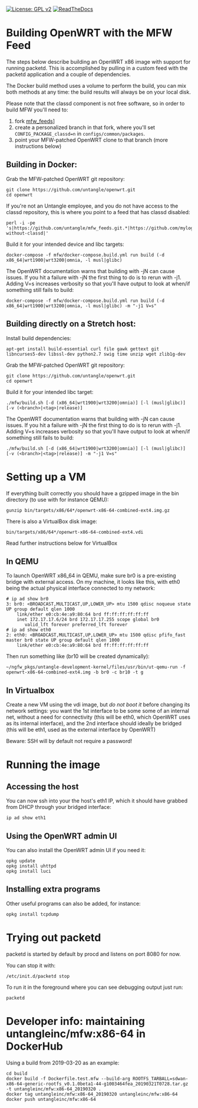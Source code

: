[![License: GPL v2](https://img.shields.io/badge/License-GPL%20v2-blue.svg)](https://www.gnu.org/licenses/old-licenses/gpl-2.0.en.html)
[![ReadTheDocs](https://readthedocs.org/projects/microfirewall/badge/?version=latest)](https://microfirewall.readthedocs.io/)

Building OpenWRT with the MFW Feed
=======================================

The steps below describe building an OpenWRT x86 image with support for
running packetd. This is accomplished by pulling in a custom feed with
the packetd application and a couple of dependencies.

The Docker build method uses a volume to perform the build, you can mix
both methods at any time: the build results will always be on your local
disk.

Please note that the classd component is not free software, so in order
to build MFW you'll need to:

1. fork [mfw_feeds](https://github.com//untangle/mfw_feeds)]
2. create a personalized branch in that fork, where you'll set
   `CONFIG_PACKAGE_classd=n` in `configs/common/packages`.
3. point your MFW-patched OpenWRT clone to that branch (more
   instructions below)

Building in Docker:
-------------------

Grab the MFW-patched OpenWRT git repository:
```
git clone https://github.com/untangle/openwrt.git
cd openwrt
```

If you're not an Untangle employee, and you do not have access to the
classd repository, this is where you point to a feed that has classd
disabled:

```
perl -i -pe 's|https://github.com/untangle/mfw_feeds.git.*|https://github.com/mylogin/mfw_feeds.git;branch-without-classd|'
```

Build it for your intended device and libc targets:
```
docker-compose -f mfw/docker-compose.build.yml run build (-d x86_64|wrt1900|wrt3200|omnia, -l musl|glibc)
```

The OpenWRT documentation warns that building with -jN can cause
issues. If you hit a failure with -jN the first thing to do is to rerun
with -j1. Adding V=s increases verbosity so that you'll have output to
look at when/if something still fails to build:

```
docker-compose -f mfw/docker-compose.build.yml run build (-d x86_64|wrt1900|wrt3200|omnia, -l musl|glibc) -m "-j1 V=s"
```

Building directly on a Stretch host:
------------------------------------

Install build dependencies:
```
apt-get install build-essential curl file gawk gettext git libncurses5-dev libssl-dev python2.7 swig time unzip wget zlib1g-dev
```

Grab the MFW-patched OpenWRT git repository:
```
git clone https://github.com/untangle/openwrt.git
cd openwrt
```

Build it for your intended libc target:
```
./mfw/build.sh [-d (x86_64|wrt1900|wrt3200|omnia)] [-l (musl|glibc)] [-v (<branch>|<tag>|release)]
```

The OpenWRT documentation warns that building with -jN can cause
issues. If you hit a failure with -jN the first thing to do is to rerun
with -j1. Adding V=s increases verbosity so that you'll have output to
look at when/if something still fails to build:
```
./mfw/build.sh [-d (x86_64|wrt1900|wrt3200|omnia)] [-l (musl|glibc)] [-v (<branch>|<tag>|release)] -m "-j1 V=s"
```

Setting up a VM
===============

If everything built correctly you should have a gzipped image in the
bin directory (to use with for instance QEMU):
```
gunzip bin/targets/x86/64*/openwrt-x86-64-combined-ext4.img.gz
```

There is also a VirtualBox disk image:
```
bin/targets/x86/64*/openwrt-x86-64-combined-ext4.vdi
```

Read further instructions below for VirtualBox

In QEMU
-------
To launch OpenWRT x86\_64 in QEMU, make sure br0 is a pre-existing
bridge with external access. On my machine, it looks like this, with
eth0 being the actual physical interface connected to my network:
```
# ip ad show br0
3: br0: <BROADCAST,MULTICAST,UP,LOWER_UP> mtu 1500 qdisc noqueue state UP group default qlen 1000
    link/ether e0:cb:4e:a9:80:64 brd ff:ff:ff:ff:ff:ff
    inet 172.17.17.6/24 brd 172.17.17.255 scope global br0
       valid_lft forever preferred_lft forever
# ip ad show eth0
2: eth0: <BROADCAST,MULTICAST,UP,LOWER_UP> mtu 1500 qdisc pfifo_fast master br0 state UP group default qlen 1000
    link/ether e0:cb:4e:a9:80:64 brd ff:ff:ff:ff:ff:ff
```

Then run something like (br10 will be created dynamically):
```
~/ngfw_pkgs/untangle-development-kernel/files/usr/bin/ut-qemu-run -f openwrt-x86-64-combined-ext4.img -b br0 -c br10 -t g
```

In Virtualbox
-------------

Create a new VM using the vdi image, but *do not boot it* before
changing its network settings: you want the 1st interface to be some
some of an internal net, without a need for connectivity (this will be
eth0, which OpenWRT uses as its internal interface), and the 2nd
interface should ideally be bridged (this will be eth1, used as the
external interface by OpenWRT)

Beware: SSH will by default not require a password!

Running the image
=================

Accessing the host
------------------

You can now ssh into your the host's eth1 IP, which it should have
grabbed from DHCP through your bridged interface:
```
ip ad show eth1
```

Using the OpenWRT admin UI
--------------------------

You can also install the OpenWRT admin UI if you need it:
```
opkg update
opkg install uhttpd
opkg install luci
```

Installing extra programs
-------------------------

Other useful programs can also be added, for instance:
```
opkg install tcpdump
```

Trying out packetd
==================

packetd is started by default by procd and listens on port 8080 for now.

You can stop it with:

```
/etc/init.d/packetd stop
```

To run it in the foreground where you can see debugging output just run:
```
packetd
```

Developer info: maintaining untangleinc/mfw:x86-64 in DockerHub
===============================================================

Using a build from 2019-03-20 as an example:

```
cd build
docker build -f Dockerfile.test.mfw --build-arg ROOTFS_TARBALL=sdwan-x86-64-generic-rootfs_v0.1.0beta1-44-g1003464fea_20190321T0728.tar.gz -t untangleinc/mfw:x86-64_20190320 .
docker tag untangleinc/mfw:x86-64_20190320 untangleinc/mfw:x86-64 
docker push untangleinc/mfw:x86-64 
```

